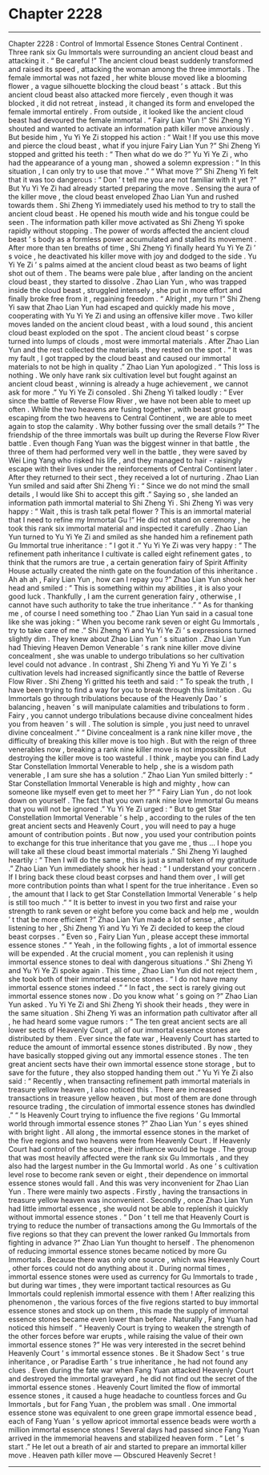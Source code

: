 
# Chapter 2228


---

Chapter 2228 : Control of Immortal Essence Stones
Central Continent .
Three rank six Gu Immortals were surrounding an ancient cloud beast and attacking it .
“ Be careful !”
The ancient cloud beast suddenly transformed and raised its speed , attacking the woman among the three immortals .
The female immortal was not fazed , her white blouse moved like a blooming flower , a vague silhouette blocking the cloud beast ’ s attack .
But this ancient cloud beast also attacked more fiercely , even though it was blocked , it did not retreat , instead , it changed its form and enveloped the female immortal entirely .
From outside , it looked like the ancient cloud beast had devoured the female immortal .
“ Fairy Lian Yun !” Shi Zheng Yi shouted and wanted to activate an information path killer move anxiously .
But beside him , Yu Yi Ye Zi stopped his action : “ Wait ! If you use this move and pierce the cloud beast , what if you injure Fairy Lian Yun ?”
Shi Zheng Yi stopped and gritted his teeth : “ Then what do we do ?”
Yu Yi Ye Zi , who had the appearance of a young man , showed a solemn expression : “ In this situation , I can only try to use that move .”
“ What move ?” Shi Zheng Yi felt that it was too dangerous : “ Don ’ t tell me you are not familiar with it yet ?”
But Yu Yi Ye Zi had already started preparing the move .
Sensing the aura of the killer move , the cloud beast enveloped Zhao Lian Yun and rushed towards them .
Shi Zheng Yi immediately used his method to try to stall the ancient cloud beast .
He opened his mouth wide and his tongue could be seen .
The information path killer move activated as Shi Zheng Yi spoke rapidly without stopping .
The power of words affected the ancient cloud beast ’ s body as a formless power accumulated and stalled its movement .
After more than ten breaths of time , Shi Zheng Yi finally heard Yu Yi Ye Zi ’ s voice , he deactivated his killer move with joy and dodged to the side .
Yu Yi Ye Zi ’ s palms aimed at the ancient cloud beast as two beams of light shot out of them .
The beams were pale blue , after landing on the ancient cloud beast , they started to dissolve .
Zhao Lian Yun , who was trapped inside the cloud beast , struggled intensely , she put in more effort and finally broke free from it , regaining freedom .
“ Alright , my turn !” Shi Zheng Yi saw that Zhao Lian Yun had escaped and quickly made his move , cooperating with Yu Yi Ye Zi and using an offensive killer move .
Two killer moves landed on the ancient cloud beast , with a loud sound , this ancient cloud beast exploded on the spot .
The ancient cloud beast ’ s corpse turned into lumps of clouds , most were immortal materials . After Zhao Lian Yun and the rest collected the materials , they rested on the spot .
“ It was my fault , I got trapped by the cloud beast and caused our immortal materials to not be high in quality .” Zhao Lian Yun apologized .
“ This loss is nothing . We only have rank six cultivation level but fought against an ancient cloud beast , winning is already a huge achievement , we cannot ask for more .” Yu Yi Ye Zi consoled .
Shi Zheng Yi talked loudly : “ Ever since the battle of Reverse Flow River , we have not been able to meet up often . While the two heavens are fusing together , with beast groups escaping from the two heavens to Central Continent , we are able to meet again to stop the calamity . Why bother fussing over the small details ?”
The friendship of the three immortals was built up during the Reverse Flow River battle .
Even though Fang Yuan was the biggest winner in that battle , the three of them had performed very well in the battle , they were saved by Wei Ling Yang who risked his life , and they managed to hair - raisingly escape with their lives under the reinforcements of Central Continent later .
After they returned to their sect , they received a lot of nurturing .
Zhao Lian Yun smiled and said after Shi Zheng Yi : “ Since we do not mind the small details , I would like Shi to accept this gift .”
Saying so , she landed an information path immortal material to Shi Zheng Yi .
Shi Zheng Yi was very happy : “ Wait , this is trash talk petal flower ? This is an immortal material that I need to refine my Immortal Gu !”
He did not stand on ceremony , he took this rank six immortal material and inspected it carefully .
Zhao Lian Yun turned to Yu Yi Ye Zi and smiled as she handed him a refinement path Gu Immortal true inheritance : “ I got it .”
Yu Yi Ye Zi was very happy : “ The refinement path inheritance I cultivate is called eight refinement gates , to think that the rumors are true , a certain generation fairy of Spirit Affinity House actually created the ninth gate on the foundation of this inheritance . Ah ah ah , Fairy Lian Yun , how can I repay you ?”
Zhao Lian Yun shook her head and smiled : “ This is something within my abilities , it is also your good luck . Thankfully , I am the current generation fairy , otherwise , I cannot have such authority to take the true inheritance .”
“ As for thanking me , of course I need something too .” Zhao Lian Yun said in a casual tone like she was joking : “ When you become rank seven or eight Gu Immortals , try to take care of me .”
Shi Zheng Yi and Yu Yi Ye Zi ’ s expressions turned slightly dim .
They knew about Zhao Lian Yun ’ s situation .
Zhao Lian Yun had Thieving Heaven Demon Venerable ’ s rank nine killer move divine concealment , she was unable to undergo tribulations so her cultivation level could not advance .
In contrast , Shi Zheng Yi and Yu Yi Ye Zi ’ s cultivation levels had increased significantly since the battle of Reverse Flow River .
Shi Zheng Yi gritted his teeth and said : “ To speak the truth , I have been trying to find a way for you to break through this limitation . Gu Immortals go through tribulations because of the Heavenly Dao ’ s balancing , heaven ’ s will manipulate calamities and tribulations to form . Fairy , you cannot undergo tribulations because divine concealment hides you from heaven ’ s will . The solution is simple , you just need to unravel divine concealment .”
“ Divine concealment is a rank nine killer move , the difficulty of breaking this killer move is too high . But with the reign of three venerables now , breaking a rank nine killer move is not impossible . But destroying the killer move is too wasteful . I think , maybe you can find Lady Star Constellation Immortal Venerable to help , she is a wisdom path venerable , I am sure she has a solution .”
Zhao Lian Yun smiled bitterly : “ Star Constellation Immortal Venerable is high and mighty , how can someone like myself even get to meet her ?”
“ Fairy Lian Yun , do not look down on yourself . The fact that you own rank nine love Immortal Gu means that you will not be ignored .” Yu Yi Ye Zi urged : “ But to get Star Constellation Immortal Venerable ’ s help , according to the rules of the ten great ancient sects and Heavenly Court , you will need to pay a huge amount of contribution points . But now , you used your contribution points to exchange for this true inheritance that you gave me , thus … I hope you will take all these cloud beast immortal materials .”
Shi Zheng Yi laughed heartily : “ Then I will do the same , this is just a small token of my gratitude .”
Zhao Lian Yun immediately shook her head : “ I understand your concern . If I bring back these cloud beast corpses and hand them over , I will get more contribution points than what I spent for the true inheritance . Even so , the amount that I lack to get Star Constellation Immortal Venerable ’ s help is still too much .”
“ It is better to invest in you two first and raise your strength to rank seven or eight before you come back and help me , wouldn ’ t that be more efficient ?”
Zhao Lian Yun made a lot of sense , after listening to her , Shi Zheng Yi and Yu Yi Ye Zi decided to keep the cloud beast corpses .
“ Even so , Fairy Lian Yun , please accept these immortal essence stones .”
“ Yeah , in the following fights , a lot of immortal essence will be expended . At the crucial moment , you can replenish it using immortal essence stones to deal with dangerous situations .”
Shi Zheng Yi and Yu Yi Ye Zi spoke again .
This time , Zhao Lian Yun did not reject them , she took both of their immortal essence stones .
“ I do not have many immortal essence stones indeed .”
“ In fact , the sect is rarely giving out immortal essence stones now . Do you know what ’ s going on ?” Zhao Lian Yun asked .
Yu Yi Ye Zi and Shi Zheng Yi shook their heads , they were in the same situation .
Shi Zheng Yi was an information path cultivator after all , he had heard some vague rumors : “ The ten great ancient sects are all lower sects of Heavenly Court , all of our immortal essence stones are distributed by them . Ever since the fate war , Heavenly Court has started to reduce the amount of immortal essence stones distributed . By now , they have basically stopped giving out any immortal essence stones . The ten great ancient sects have their own immortal essence stone storage , but to save for the future , they also stopped handing them out .”
Yu Yi Ye Zi also said : “ Recently , when transacting refinement path immortal materials in treasure yellow heaven , I also noticed this . There are increased transactions in treasure yellow heaven , but most of them are done through resource trading , the circulation of immortal essence stones has dwindled .”
“ Is Heavenly Court trying to influence the five regions ’ Gu Immortal world through immortal essence stones ?” Zhao Lian Yun ’ s eyes shined with bright light .
All along , the immortal essence stones in the market of the five regions and two heavens were from Heavenly Court .
If Heavenly Court had control of the source , their influence would be huge .
The group that was most heavily affected were the rank six Gu Immortals , and they also had the largest number in the Gu Immortal world .
As one ’ s cultivation level rose to become rank seven or eight , their dependence on immortal essence stones would fall .
And this was very inconvenient for Zhao Lian Yun .
There were mainly two aspects . Firstly , having the transactions in treasure yellow heaven was inconvenient . Secondly , once Zhao Lian Yun had little immortal essence , she would not be able to replenish it quickly without immortal essence stones .
“ Don ’ t tell me that Heavenly Court is trying to reduce the number of transactions among the Gu Immortals of the five regions so that they can prevent the lower ranked Gu Immortals from fighting in advance ?” Zhao Lian Yun thought to herself .
The phenomenon of reducing immortal essence stones became noticed by more Gu Immortals .
Because there was only one source , which was Heavenly Court , other forces could not do anything about it .
During normal times , immortal essence stones were used as currency for Gu Immortals to trade , but during war times , they were important tactical resources as Gu Immortals could replenish immortal essence with them !
After realizing this phenomenon , the various forces of the five regions started to buy immortal essence stones and stock up on them , this made the supply of immortal essence stones became even lower than before .
Naturally , Fang Yuan had noticed this himself .
“ Heavenly Court is trying to weaken the strength of the other forces before war erupts , while raising the value of their own immortal essence stones ?”
He was very interested in the secret behind Heavenly Court ’ s immortal essence stones .
Be it Shadow Sect ’ s true inheritance , or Paradise Earth ’ s true inheritance , he had not found any clues . Even during the fate war when Fang Yuan attacked Heavenly Court and destroyed the immortal graveyard , he did not find out the secret of the immortal essence stones .
Heavenly Court limited the flow of immortal essence stones , it caused a huge headache to countless forces and Gu Immortals , but for Fang Yuan , the problem was small .
One immortal essence stone was equivalent to one green grape immortal essence bead , each of Fang Yuan ’ s yellow apricot immortal essence beads were worth a million immortal essence stones !
Several days had passed since Fang Yuan arrived in the immemorial heavens and stabilized heaven form .
“ Let ’ s start .”
He let out a breath of air and started to prepare an immortal killer move .
Heaven path killer move — Obscured Heavenly Secret !

---

